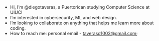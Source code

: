 -  Hi, I’m @diegotaveras, a Puertorican studying Computer Science at UIUC!
-  I’m interested in cybersecurity, ML and web design.
-  I’m looking to collaborate on anything that helps me learn more about coding.
-  How to reach me: personal email - taverasd1003@gmail.com;
                                  

<!---
diegotaveras/diegotaveras is a ✨ special ✨ repository because its `README.md` (this file) appears on your GitHub profile.
You can click the Preview link to take a look at your changes.
--->
